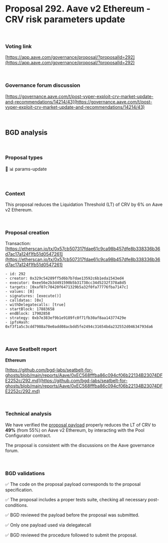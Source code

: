 # Proposal 292. Aave v2 Ethereum - CRV risk parameters update

<br>

### Voting link

[https://app.aave.com/governance/proposal/?proposalId=292](https://app.aave.com/governance/proposal/?proposalId=292)

<br>

### Governance forum discussion

[https://governance.aave.com/t/post-vyper-exploit-crv-market-update-and-recommendations/14214/43](https://governance.aave.com/t/post-vyper-exploit-crv-market-update-and-recommendations/14214/43)

<br>

## BGD analysis

<br>

### Proposal types

:wrench: :bar_chart: params-update

<br>

### Context

This proposal reduces the Liquidation Threshold (LT) of CRV by 6% on Aave v2 Ethereum.

<br>

### Proposal creation

Transaction: [https://etherscan.io/tx/0x57cb507317fdae61c9ca98b457dfe8b338336b36d7ac17a124f1fb51d0547261](https://etherscan.io/tx/0x57cb507317fdae61c9ca98b457dfe8b338336b36d7ac17a124f1fb51d0547261)

```
- id: 292
- creator: 0x329c54289ff5d6b7b7dae13592c6b1eda1543ed4
- executor: 0xee56e2b3d491590b5b31738cc34d5232f378a8d5
- targets: [0xaf07c70420f6471329b5a32f0fa77776fba7147c]
- values: [0]
- signatures: [execute()]
- calldatas: [0x]
- withDelegatecalls: [true]
- startBlock: 17883658
- endBlock: 17902858
- strategy: 0xb7e383ef9b1e9189fc0f71fb30af8aa14377429e
- ipfsHash: 0xf3f1a5c3cdd7988a70e0add08acbdd5fe2494c31654bda232552d04634793da6
```

<br>

### Aave Seatbelt report

**Ethereum**

[https://github.com/bgd-labs/seatbelt-for-ghosts/blob/main/reports/Aave/0xEC568fffba86c094cf06b22134B23074DFE2252c/292.md](https://github.com/bgd-labs/seatbelt-for-ghosts/blob/main/reports/Aave/0xEC568fffba86c094cf06b22134B23074DFE2252c/292.md)


<br>

### Technical analysis

We have verified the [proposal payload](https://etherscan.io/address/0xaf07c70420f6471329b5a32f0fa77776fba7147c#code#F1#L14) properly reduces the LT of CRV to **49%** (from 55%) on Aave v2 Ethereum, by interacting with the Pool Configurator contract.

The proposal is consistent with the discussions on the Aave governance forum.

<br>

### BGD validations

:white_check_mark: The code on the proposal payload corresponds to the proposal specification.

:white_check_mark: The proposal includes a proper tests suite, checking all necessary post-conditions.

:white_check_mark: BGD reviewed the payload before the proposal was submitted.

:white_check_mark: Only one payload used via delegatecall

:white_check_mark: BGD reviewed the procedure followed to submit the proposal.
